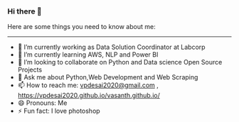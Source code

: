 ### Hi there 👋

Here are some things you need to know about me:

---

- 🔭 I’m currently working as Data Solution Coordinator at Labcorp
- 🌱 I’m currently learning AWS, NLP and Power BI
- 👯 I’m looking to collaborate on Python and Data science Open Source Projects
- 💬 Ask me about Python,Web Development and Web Scraping
- 📫 How to reach me: <vpdesai2020@gmail.com> , <https://vpdesai2020.github.io/vasanth.github.io/> 
- 😄 Pronouns: Me
- ⚡ Fun fact: I love photoshop

